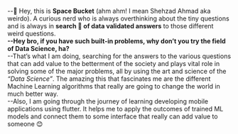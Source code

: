 --👋 Hey, this is **Space Bucket** (ahm ahm! I mean Shehzad Ahmad aka weirdo). A curious nerd who is always overthinking about the tiny questions and is always in **search 👀 of data validated answers** to those different weird questions. <br />
**--Hey bro, if you have such built-in problems, why don’t you try the field of Data Science, ha?**<br />
--That’s what I am doing, searching for the answers to the various questions that can add value to the betterment of the society and plays vital role in solving some of the major problems, all by using the art and science of the *“Data Science”*. The amazing this that fascinates me are the different Machine Learning algorithms that really are going to change the world in much better way. <br />
--Also, I am going through the journey of learning developing mobile applications using flutter. It helps me to apply the outcomes of trained ML models and connect them to some interface that really can add value to someone 😊<br />

<!---
SpaceBuckett/SpaceBuckett is a ✨ special ✨ repository because its `README.md` (this file) appears on your GitHub profile.
You can click the Preview link to take a look at your changes.
--->
